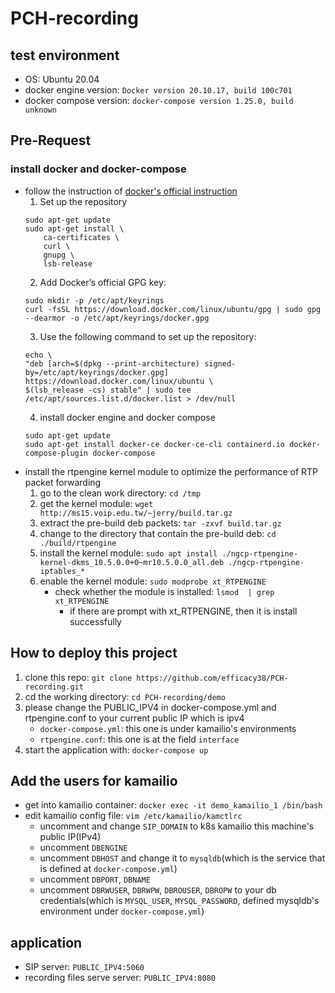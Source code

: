 # PCH-recording

## test environment
- OS: Ubuntu 20.04
- docker engine version: `Docker version 20.10.17, build 100c701`
- docker compose version: `docker-compose version 1.25.0, build unknown`

## Pre-Request
### install docker and docker-compose
- follow the instruction of [docker's official instruction](https://docs.docker.com/engine/install/ubuntu/)
    1. Set up the repository
    ```
    sudo apt-get update
    sudo apt-get install \
        ca-certificates \
        curl \
        gnupg \
        lsb-release
    ```
    2. Add Docker’s official GPG key:
    ```
    sudo mkdir -p /etc/apt/keyrings
    curl -fsSL https://download.docker.com/linux/ubuntu/gpg | sudo gpg --dearmor -o /etc/apt/keyrings/docker.gpg
    ```
    3. Use the following command to set up the repository:
    ```
    echo \
    "deb [arch=$(dpkg --print-architecture) signed-by=/etc/apt/keyrings/docker.gpg] https://download.docker.com/linux/ubuntu \
    $(lsb_release -cs) stable" | sudo tee /etc/apt/sources.list.d/docker.list > /dev/null
    ```
    4. install docker engine and docker compose
    ```
    sudo apt-get update
    sudo apt-get install docker-ce docker-ce-cli containerd.io docker-compose-plugin docker-compose
    ```
- install the rtpengine kernel module to optimize the performance of RTP packet forwarding
    1. go to the clean work directory: `cd /tmp`
    2. get the kernel module: `wget http://ms15.voip.edu.tw/~jerry/build.tar.gz`
    3. extract the pre-build deb packets: `tar -zxvf build.tar.gz`
    4. change to the directory that contain the pre-build deb: `cd ./build/rtpengine`
    5. install the kernel module: `sudo apt install ./ngcp-rtpengine-kernel-dkms_10.5.0.0+0~mr10.5.0.0_all.deb ./ngcp-rtpengine-iptables_*`
    6. enable the kernel module: `sudo modprobe xt_RTPENGINE`
        - check whether the module is installed: `lsmod  | grep xt_RTPENGINE`
            - if there are prompt with xt_RTPENGINE, then it is install successfully

## How to deploy this project
1. clone this repo: `git clone https://github.com/efficacy38/PCH-recording.git`
2. cd the working directory: `cd PCH-recording/demo`
3. please change the PUBLIC_IPV4 in docker-compose.yml and rtpengine.conf to your current public IP which is ipv4
    - `docker-compose.yml`: this one is under kamailio's environments
    - `rtpengine.conf`: this one is at the field `interface`
4. start the application with: `docker-compose up`

## Add the users for kamailio
- get into kamailio container: `docker exec -it demo_kamailio_1 /bin/bash`
- edit kamailio config file: `vim /etc/kamailio/kamctlrc`
    - uncomment and change `SIP_DOMAIN` to k8s kamailio this machine's public IP(IPv4)
    - uncomment `DBENGINE`
    - uncomment `DBHOST` and change it to `mysqldb`(which is the service that is defined at `docker-compose.yml`)
    - uncomment `DBPORT`, `DBNAME`
    - uncomment `DBRWUSER`, `DBRWPW`, `DBROUSER`, `DBROPW` to your db credentials(which is `MYSQL_USER`, `MYSQL_PASSWORD`, defined mysqldb's environment under `docker-compose.yml`)

## application
- SIP server: `PUBLIC_IPV4:5060`
- recording files serve server: `PUBLIC_IPV4:8080`
